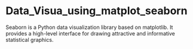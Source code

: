 # Data_Visua_using_matplot_seaborn
Seaborn is a Python data visualization library based on matplotlib. It provides a high-level interface for drawing attractive and informative statistical graphics.
